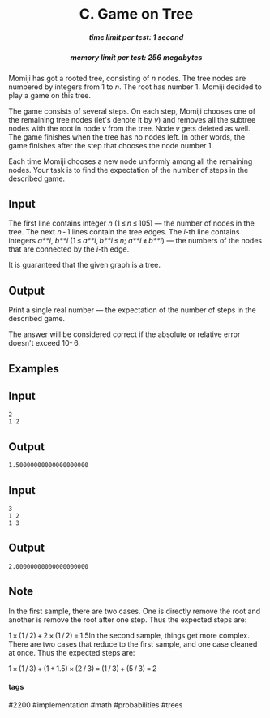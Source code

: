 <h1 style='text-align: center;'> C. Game on Tree</h1>

<h5 style='text-align: center;'>time limit per test: 1 second</h5>
<h5 style='text-align: center;'>memory limit per test: 256 megabytes</h5>

Momiji has got a rooted tree, consisting of *n* nodes. The tree nodes are numbered by integers from 1 to *n*. The root has number 1. Momiji decided to play a game on this tree.

The game consists of several steps. On each step, Momiji chooses one of the remaining tree nodes (let's denote it by *v*) and removes all the subtree nodes with the root in node *v* from the tree. Node *v* gets deleted as well. The game finishes when the tree has no nodes left. In other words, the game finishes after the step that chooses the node number 1.

Each time Momiji chooses a new node uniformly among all the remaining nodes. Your task is to find the expectation of the number of steps in the described game.

## Input

The first line contains integer *n* (1 ≤ *n* ≤ 105) — the number of nodes in the tree. The next *n* - 1 lines contain the tree edges. The *i*-th line contains integers *a**i*, *b**i* (1 ≤ *a**i*, *b**i* ≤ *n*; *a**i* ≠ *b**i*) — the numbers of the nodes that are connected by the *i*-th edge.

It is guaranteed that the given graph is a tree.

## Output

Print a single real number — the expectation of the number of steps in the described game.

The answer will be considered correct if the absolute or relative error doesn't exceed 10- 6.

## Examples

## Input


```
2  
1 2  

```
## Output


```
1.50000000000000000000  

```
## Input


```
3  
1 2  
1 3  

```
## Output


```
2.00000000000000000000  

```
## Note

In the first sample, there are two cases. One is directly remove the root and another is remove the root after one step. Thus the expected steps are: 

1 × (1 / 2) + 2 × (1 / 2) = 1.5In the second sample, things get more complex. There are two cases that reduce to the first sample, and one case cleaned at once. Thus the expected steps are: 

1 × (1 / 3) + (1 + 1.5) × (2 / 3) = (1 / 3) + (5 / 3) = 2

#### tags 

#2200 #implementation #math #probabilities #trees 